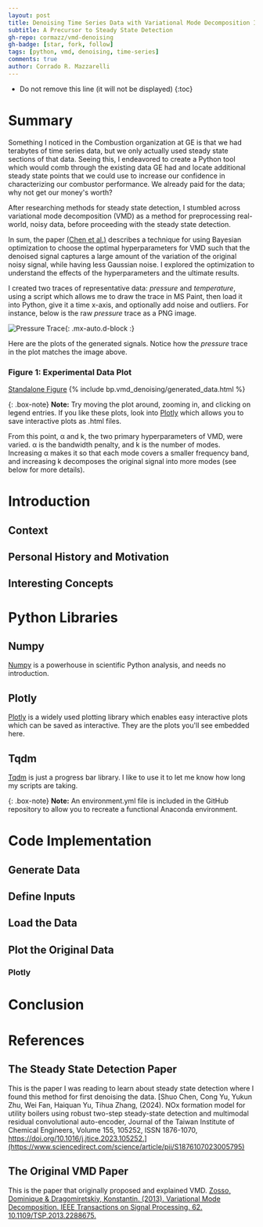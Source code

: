 ```yaml
---
layout: post
title: Denoising Time Series Data with Variational Mode Decomposition In Python
subtitle: A Precursor to Steady State Detection
gh-repo: cormazz/vmd-denoising
gh-badge: [star, fork, follow]
tags: [python, vmd, denoising, time-series]
comments: true
author: Corrado R. Mazzarelli
---
```


* Do not remove this line (it will not be displayed)
{:toc}

# Summary
Something I noticed in the Combustion organization at GE is that we had terabytes of time series data, but we only actually used steady state sections of that data. Seeing this, I endeavored to create a Python tool which would comb through the existing data GE had and locate additional steady state points that we could use to increase our confidence in characterizing our combustor performance. We already paid for the data; why not get our money's worth?

After researching methods for steady state detection, I stumbled across variational mode decomposition (VMD) as a method for preprocessing real-world, noisy data, before proceeding with the steady state detection. 

In sum, the paper [(Chen et al.)](#the-steady-state-detection-paper) describes a technique for using Bayesian optimization to choose the optimal hyperparameters for VMD such that the denoised signal captures a large amount of the variation of the original noisy signal, while having less Gaussian noise. I explored the optimization to understand the effects of the hyperparameters and the ultimate results. 

I created two traces of representative data: _pressure_ and _temperature_, using a script which allows me to draw the trace in MS Paint, then load it into Python, give it a time x-axis, and optionally add noise and outliers. For instance, below is the raw _pressure_ trace as a PNG image. 

![Pressure Trace](https://corradomazzarelli.com/assets/blog_posts/bp.vmd_denoising/paint_drawing_pressure_trace.png){: .mx-auto.d-block :}

Here are the plots of the generated signals. Notice how the _pressure_ trace in the plot matches the image above.

### Figure 1: Experimental Data Plot
[Standalone Figure](https://corradomazzarelli.com/assets/blog_posts/bp.vmd_denoising/generated_data.html)
{% include bp.vmd_denoising/generated_data.html %}

{: .box-note}
**Note:** Try moving the plot around, zooming in, and clicking on legend entries. If you like these plots, look into [Plotly](https://plotly.com/python/) which allows you to save interactive plots as .html files.

From this point, α and k, the two primary hyperparameters of VMD,  were varied. α is the bandwidth penalty, and k is the number of modes. Increasing α makes it so that each mode covers a smaller frequency band, and increasing k decomposes the original signal into more modes (see below for more details). 


# Introduction

## Context


## Personal History and Motivation


## Interesting Concepts


# Python Libraries

## Numpy
[Numpy](https://numpy.org/) is a powerhouse in scientific Python analysis, and needs no introduction.

## Plotly
[Plotly](https://plotly.com/python/) is a widely used plotting library which enables easy interactive plots which can be saved as interactive. They are the plots you'll see embedded here.

## Tqdm
[Tqdm](https://tqdm.github.io/) is just a progress bar library. I like to use it to let me know how long my scripts are taking. 

{: .box-note}
**Note:** An environment.yml file is included in the GitHub repository to allow you to recreate a functional Anaconda environment.

# Code Implementation

## Generate Data

## Define Inputs


## Load the Data

## Plot the Original Data

### Plotly


# Conclusion


# References

## The Steady State Detection Paper
This is the paper I was reading to learn about steady state detection where I found this method for first denoising the data. 
[Shuo Chen, Cong Yu, Yukun Zhu, Wei Fan, Haiquan Yu, Tihua Zhang, (2024). NOx formation model for utility boilers using robust two-step steady-state detection and multimodal residual convolutional auto-encoder, Journal of the Taiwan Institute of Chemical Engineers, Volume 155, 105252, ISSN 1876-1070, https://doi.org/10.1016/j.jtice.2023.105252.](https://www.sciencedirect.com/science/article/pii/S1876107023005795)

## The Original VMD Paper
This is the paper that originally proposed and explained VMD. 
[Zosso, Dominique & Dragomiretskiy, Konstantin. (2013). Variational Mode Decomposition. IEEE Transactions on Signal Processing. 62. 10.1109/TSP.2013.2288675.](https://ww3.math.ucla.edu/camreport/cam13-22.pdf)

